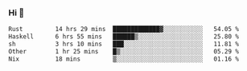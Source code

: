 ### Hi 👋

<!--START_SECTION:waka-->

```txt
Rust         14 hrs 29 mins  █████████████▓░░░░░░░░░░░   54.05 %
Haskell      6 hrs 55 mins   ██████▒░░░░░░░░░░░░░░░░░░   25.80 %
sh           3 hrs 10 mins   ███░░░░░░░░░░░░░░░░░░░░░░   11.81 %
Other        1 hr 25 mins    █▒░░░░░░░░░░░░░░░░░░░░░░░   05.29 %
Nix          18 mins         ▒░░░░░░░░░░░░░░░░░░░░░░░░   01.16 %
```

<!--END_SECTION:waka-->
